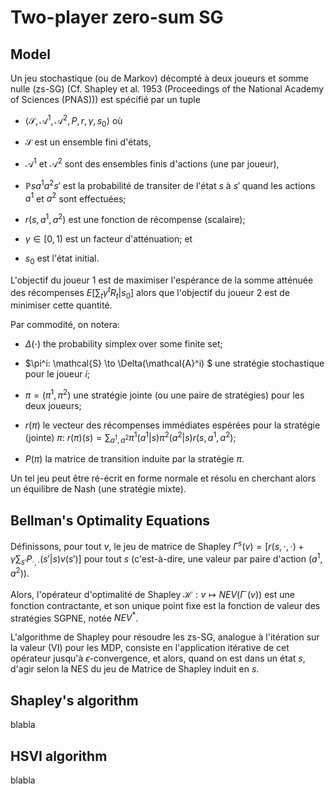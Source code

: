 # Two-player zero-sum SG

## Model
Un jeu stochastique (ou de Markov) décompté à deux joueurs et somme
nulle (zs-SG) (Cf. Shapley et al. 1953 (Proceedings of the National Academy of Sciences (PNAS))) est
spécifié par un tuple

- $\langle \mathcal{S}, \mathcal{A}^1, \mathcal{A}^2, P, r, \gamma, s_0 \rangle$ où
 
- $\mathcal{S}$ est un ensemble fini d'états,
 
- $\mathcal{A}^1$ et $\mathcal{A}^2$ sont des ensembles finis d'actions (une par
joueur),

- $\mathbb{P}{s}{a^1}{a^2}{s'}$ est la probabilité de transiter de l'état $s$ à
$s'$ quand les actions $a^1$ et $a^2$ sont effectuées;

- $r(s,a^1,a^2)$ est une fonction de récompense (scalaire);

- $\gamma\in [0,1)$ est un facteur d'atténuation; et

- $s_0$ est l'état initial.

L'objectif du joueur 1 est de maximiser l'espérance de la somme
atténuée des récompenses $E[\sum_t \gamma^t R_t|s_0]$ alors que
l'objectif du joueur 2 est de minimiser cette quantité.

Par commodité, on notera:

- $\Delta(\cdot)$ the probability simplex over some finite set;

- $\pi^i: \mathcal{S} \to \Delta(\mathcal{A}^i) $ une stratégie stochastique pour
  le joueur $i$;
- $\pi=(\pi^1,\pi^2)$ une stratégie jointe (ou une paire de
  stratégies) pour les deux joueurs;
- $r(\pi)$ le vecteur des récompenses immédiates espérées pour
  la stratégie (jointe) $\pi$:
  $r(\pi)(s)=\sum_{a^1,a^2} \pi^1(a^1|s) \pi^2(a^2|s) r(s,a^1,a^2)$;

- $P(\pi)$ la matrice de transition induite par la stratégie
  $\pi$.

Un tel jeu peut être ré-écrit en forme normale et résolu en cherchant
alors un équilibre de Nash (une stratégie mixte).

## Bellman's Optimality Equations

Définissons, pour tout $v$, le jeu de matrice de Shapley
$\Gamma^s(v) = [r(s,\cdot,\cdot)+\gamma \sum_{s'}
P_{\cdot,\cdot}(s'|s) v(s')]$
pour tout $s$ (c'est-à-dire, une valeur par paire d'action
$(a^1,a^2)$).

Alors, l'opérateur d'optimalité de Shapley
$\mathcal{H}: v \mapsto NEV(\Gamma^{\cdot}(v))$ est une fonction
contractante, et son unique point fixe est la fonction de valeur des
stratégies SGPNE, notée $NEV^*$.

L'algorithme de Shapley pour résoudre les zs-SG, analogue à 
l'itération sur la valeur (VI) pour les MDP, consiste en
l'application itérative de cet opérateur jusqu'à
$\epsilon$-convergence, et alors, quand on est dans un état $s$,
d'agir selon la NES du jeu de Matrice de Shapley induit en $s$.

## Shapley's algorithm

blabla

## HSVI algorithm

blabla

